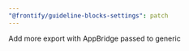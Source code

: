 ```yaml
---
"@frontify/guideline-blocks-settings": patch
---
```


Add more export with AppBridge passed to generic
